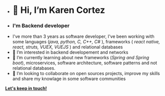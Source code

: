 - # 👋 Hi, I’m Karen Cortez
- ### I'm Backend developer
- I've more than 3 years as software developer, I've been working with some languages (*java, python, C, C++, C#* ),
frameworks ( *react native, react, struts, VUEX, VUEJS* ) and relational databases
- 👀 I’m interested in backend developement and networks
- 🌱 I’m currently learning about new frameworks (*Spring and Spring boot*), microservices, software architecture, software patterns and not relational databases.
- 💞️ I’m looking to collaborate on open sources projects, improve my skills and share my knowlage in some software communities


[**Let's keep in touch!**](https://www.linkedin.com/in/karen-berenisse-cortez-0a3419111)


